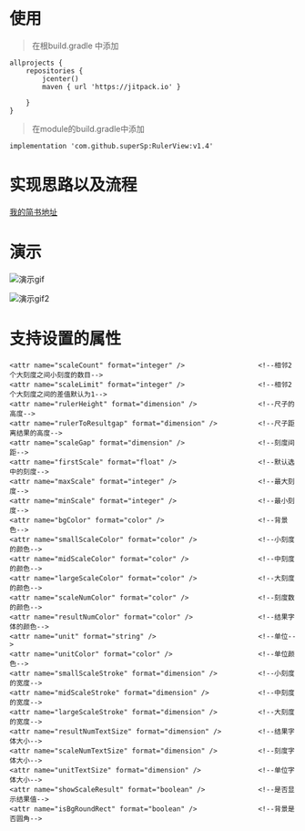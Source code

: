 # 使用

> 在根build.gradle 中添加
````
allprojects {
    repositories {
        jcenter()
        maven { url 'https://jitpack.io' }

    }
}
````
>在module的build.gradle中添加

`implementation 'com.github.superSp:RulerView:v1.4'`

# 实现思路以及流程
[我的简书地址](http://www.jianshu.com/p/baf143364e04)

# 演示

![演示gif](https://github.com/superSp/RulerView/blob/master/RulerViewGif.gif)

![演示gif2](https://github.com/superSp/RulerView/blob/master/RulerViewGif2.gif)


# 支持设置的属性
````
<attr name="scaleCount" format="integer" />                  <!--相邻2个大刻度之间小刻度的数目-->
<attr name="scaleLimit" format="integer" />                  <!--相邻2个大刻度之间的差值默认为1-->
<attr name="rulerHeight" format="dimension" />               <!--尺子的高度-->
<attr name="rulerToResultgap" format="dimension" />          <!--尺子距离结果的高度-->
<attr name="scaleGap" format="dimension" />                  <!--刻度间距-->
<attr name="firstScale" format="float" />                    <!--默认选中的刻度-->
<attr name="maxScale" format="integer" />                    <!--最大刻度-->
<attr name="minScale" format="integer" />                    <!--最小刻度-->
<attr name="bgColor" format="color" />                       <!--背景色-->
<attr name="smallScaleColor" format="color" />               <!--小刻度的颜色-->
<attr name="midScaleColor" format="color" />                 <!--中刻度的颜色-->
<attr name="largeScaleColor" format="color" />               <!--大刻度的颜色-->
<attr name="scaleNumColor" format="color" />                 <!--刻度数的颜色-->
<attr name="resultNumColor" format="color" />                <!--结果字体的颜色-->
<attr name="unit" format="string" />                         <!--单位-->
<attr name="unitColor" format="color" />                     <!--单位颜色-->
<attr name="smallScaleStroke" format="dimension" />          <!--小刻度的宽度-->
<attr name="midScaleStroke" format="dimension" />            <!--中刻度的宽度-->
<attr name="largeScaleStroke" format="dimension" />          <!--大刻度的宽度-->
<attr name="resultNumTextSize" format="dimension" />         <!--结果字体大小-->
<attr name="scaleNumTextSize" format="dimension" />          <!--刻度字体大小-->
<attr name="unitTextSize" format="dimension" />              <!--单位字体大小-->
<attr name="showScaleResult" format="boolean" />             <!--是否显示结果值-->
<attr name="isBgRoundRect" format="boolean" />               <!--背景是否圆角-->
````
